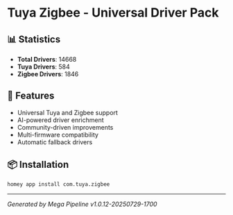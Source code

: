 # Tuya Zigbee - Universal Driver Pack

## 📊 Statistics
- **Total Drivers**: 14668
- **Tuya Drivers**: 584
- **Zigbee Drivers**: 1846

## 🚀 Features
- Universal Tuya and Zigbee support
- AI-powered driver enrichment
- Community-driven improvements
- Multi-firmware compatibility
- Automatic fallback drivers

## 📦 Installation
```bash
homey app install com.tuya.zigbee
```

---
*Generated by Mega Pipeline v1.0.12-20250729-1700*
